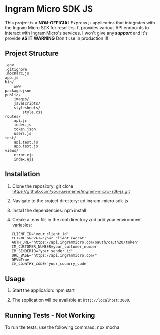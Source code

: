 
# Ingram Micro SDK JS

This project is a **NON-OFFICIAL** Express.js application that integrates with the Ingram Micro SDK for resellers. It provides various API endpoints to interact with Ingram Micro's services.
I won't give any ***support*** and it's provide **AS IT**
**WARNING** Don't use in production !!!

## Project Structure

```
.env
.gitignore
.mocharc.js
app.js
bin/
    www
package.json
public/
    images/
    javascripts/
    stylesheets/
        style.css
routes/
    api.js
    index.js
    token.json
    users.js
test/
    api.test.js
    app.test.js
views/
    error.ejs
    index.ejs
```

## Installation

1. Clone the repository:
   git clone https://github.com/yourusername/ingram-micro-sdk-js.git

2. Navigate to the project directory:
   cd ingram-micro-sdk-js

3. Install the dependencies:
   npm install

4. Create a .env file in the root directory and add your environment variables:  
```text  
   CLIENT_ID='your_client_id'
   CLIENT_SECRET='your_client_secret'
   AUTH_URL="https://api.ingrammicro.com/oauth/oauth20/token"
   IM_CUSTOMER_NUMBER=your_customer_number
   IM_SENDERID="your_sender_id"
   URL_BASE="https://api.ingrammicro.com/"
   DEV=True
   IM_COUNTRY_CODE="your_country_code"
```

## Usage

1. Start the application:
   npm start

2. The application will be available at `http://localhost:3000`.

## Running Tests - Not Working

To run the tests, use the following command:
   npx mocha

